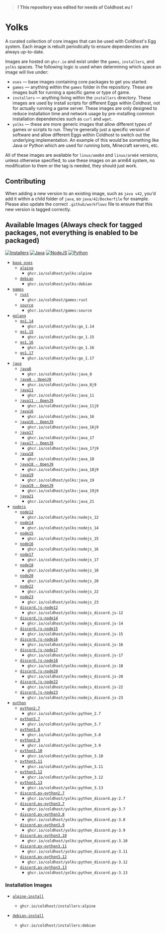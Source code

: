 > **! This repository was edited for needs of Coldhost.eu !**

# Yolks

A curated collection of core images that can be used with Coldhost's Egg system. Each image is rebuilt
periodically to ensure dependencies are always up-to-date.

Images are hosted on `ghcr.io` and exist under the `games`, `installers`, and `yolks` spaces. The following logic
is used when determining which space an image will live under:

* `oses` — base images containing core packages to get you started.
* `games` — anything within the `games` folder in the repository. These are images built for running a specific game
or type of game.
* `installers` — anything living within the `installers` directory. These images are used by install scripts for different
Eggs within Coldhost, not for actually running a game server. These images are only designed to reduce installation time
and network usage by pre-installing common installation dependencies such as `curl` and `wget`.
* `yolks` — these are more generic images that allow different types of games or scripts to run. They're generally just
a specific version of software and allow different Eggs within Coldhost to switch out the underlying implementation. An
example of this would be something like Java or Python which are used for running bots, Minecraft servers, etc.

All of these images are available for `linux/amd64` and `linux/arm64` versions, unless otherwise specified, to use
these images on an arm64 system, no modification to them or the tag is needed, they should just work.

## Contributing

When adding a new version to an existing image, such as `java v42`, you'd add it within a child folder of `java`, so
`java/42/Dockerfile` for example. Please also update the correct `.github/workflows` file to ensure that this new version
is tagged correctly.

## Available Images (Always check for tagged packages, not everything is enabled to be packaged)
[![Installers](https://github.com/Coldhost/yolks/actions/workflows/installers.yml/badge.svg)](https://github.com/Coldhost/yolks/actions/workflows/installers.yml)
[![Java](https://github.com/Coldhost/yolks/actions/workflows/java.yml/badge.svg)](https://github.com/Coldhost/yolks/actions/workflows/java.yml)
[![NodeJS](https://github.com/Coldhost/yolks/actions/workflows/nodejs.yml/badge.svg)](https://github.com/Coldhost/yolks/actions/workflows/nodejs.yml)
[![Python](https://github.com/Coldhost/yolks/actions/workflows/python.yml/badge.svg)](https://github.com/Coldhost/yolks/actions/workflows/python.yml)

* [`base oses`](https://github.com/Coldhost/yolks/tree/master/oses)
  * [`alpine`](https://github.com/Coldhost/yolks/tree/master/oses/alpine)
    * `ghcr.io/coldhost/yolks:alpine`
  * [`debian`](https://github.com/Coldhost/yolks/tree/master/oses/debian)
    * `ghcr.io/coldhost/yolks:debian`
* [`games`](https://github.com/Coldhost/yolks/tree/master/games)
  * [`rust`](https://github.com/Coldhost/yolks/tree/master/games/rust)
    * `ghcr.io/coldhost/games:rust`
  * [`source`](https://github.com/Coldhost/yolks/tree/master/games/source)
    * `ghcr.io/coldhost/games:source`
* [`golang`](https://github.com/Coldhost/yolks/tree/master/go)
  * [`go1.14`](https://github.com/Coldhost/yolks/tree/master/go/1.14)
    * `ghcr.io/coldhost/yolks:go_1.14`
  * [`go1.15`](https://github.com/Coldhost/yolks/tree/master/go/1.15)
    * `ghcr.io/coldhost/yolks:go_1.15`
  * [`go1.16`](https://github.com/Coldhost/yolks/tree/master/go/1.16)
    * `ghcr.io/coldhost/yolks:go_1.16`
  * [`go1.17`](https://github.com/Coldhost/yolks/tree/master/go/1.17)
    * `ghcr.io/coldhost/yolks:go_1.17`
* [`java`](https://github.com/Coldhost/yolks/tree/master/java)
  * [`java8`](https://github.com/Coldhost/yolks/tree/master/java/8)
    * `ghcr.io/coldhost/yolks:java_8`
  * [`java8 - OpenJ9`](https://github.com/Coldhost/yolks/tree/master/java/8j9)
    * `ghcr.io/coldhost/yolks:java_8j9`
  * [`java11`](https://github.com/Coldhost/yolks/tree/master/java/11)
    * `ghcr.io/coldhost/yolks:java_11`
  * [`java11 - OpenJ9`](https://github.com/Coldhost/yolks/tree/master/java/11j9)
    * `ghcr.io/coldhost/yolks:java_11j9`
  * [`java16`](https://github.com/Coldhost/yolks/tree/master/java/16)
    * `ghcr.io/coldhost/yolks:java_16`
  * [`java16 - OpenJ9`](https://github.com/Coldhost/yolks/tree/master/java/16j9)
    * `ghcr.io/coldhost/yolks:java_16j9`
  * [`java17`](https://github.com/Coldhost/yolks/tree/master/java/17)
    * `ghcr.io/coldhost/yolks:java_17`
  * [`java17 - OpenJ9`](https://github.com/Coldhost/yolks/tree/master/java/17j9)
    * `ghcr.io/coldhost/yolks:java_17j9`
  * [`java18`](https://github.com/Coldhost/yolks/tree/master/java/18)
    * `ghcr.io/coldhost/yolks:java_18`
  * [`java18 - OpenJ9`](https://github.com/Coldhost/yolks/tree/master/java/18j9)
    * `ghcr.io/coldhost/yolks:java_18j9`
  * [`java19`](https://github.com/Coldhost/yolks/tree/master/java/19)
    * `ghcr.io/coldhost/yolks:java_19`
  * [`java19 - OpenJ9`](https://github.com/Coldhost/yolks/tree/master/java/19j9)
    * `ghcr.io/coldhost/yolks:java_19j9`
  * [`java21`](https://github.com/Coldhost/yolks/tree/master/java/21)
    * `ghcr.io/coldhost/yolks:java_21`
* [`nodejs`](https://github.com/Coldhost/yolks/tree/master/nodejs)
  * [`node12`](https://github.com/Coldhost/yolks/tree/master/nodejs/12)
    * `ghcr.io/coldhost/yolks:nodejs_12`
  * [`node14`](https://github.com/Coldhost/yolks/tree/master/nodejs/14)
    * `ghcr.io/coldhost/yolks:nodejs_14`
  * [`node15`](https://github.com/Coldhost/yolks/tree/master/nodejs/15)
    * `ghcr.io/coldhost/yolks:nodejs_15`
  * [`node16`](https://github.com/Coldhost/yolks/tree/master/nodejs/16)
    * `ghcr.io/coldhost/yolks:nodejs_16`
  * [`node17`](https://github.com/Coldhost/yolks/tree/master/nodejs/17)
    * `ghcr.io/coldhost/yolks:nodejs_17`
  * [`node18`](https://github.com/Coldhost/yolks/tree/master/nodejs/18)
    * `ghcr.io/coldhost/yolks:nodejs_18`
  * [`node20`](https://github.com/Coldhost/yolks/tree/master/nodejs/20)
    * `ghcr.io/coldhost/yolks:nodejs_20`
  * [`node22`](https://github.com/Coldhost/yolks/tree/master/nodejs/22)
    * `ghcr.io/coldhost/yolks:nodejs_22`
  * [`node23`](https://github.com/Coldhost/yolks/tree/master/nodejs/23)
    * `ghcr.io/coldhost/yolks:nodejs_23`
  * [`discord.js-node12`](https://github.com/Coldhost/yolks/tree/master/nodejs/discord.js-12)
    * `ghcr.io/coldhost/yolks:nodejs_discord.js-12`
  * [`discord.js-node14`](https://github.com/Coldhost/yolks/tree/master/nodejs/discord.js-14)
    * `ghcr.io/coldhost/yolks:nodejs_discord.js-14`
  * [`discord.js-node15`](https://github.com/Coldhost/yolks/tree/master/nodejs/discord.js-15)
    * `ghcr.io/coldhost/yolks:nodejs_discord.js-15`
  * [`discord.js-node16`](https://github.com/Coldhost/yolks/tree/master/nodejs/discord.js-16)
    * `ghcr.io/coldhost/yolks:nodejs_discord.js-16`
  * [`discord.js-node17`](https://github.com/Coldhost/yolks/tree/master/nodejs/discord.js-17)
    * `ghcr.io/coldhost/yolks:nodejs_discord.js-17`
  * [`discord.js-node18`](https://github.com/Coldhost/yolks/tree/master/nodejs/discord.js-18)
    * `ghcr.io/coldhost/yolks:nodejs_discord.js-18`
  * [`discord.js-node20`](https://github.com/Coldhost/yolks/tree/master/nodejs/discord.js-20)
    * `ghcr.io/coldhost/yolks:nodejs_discord.js-20`
  * [`discord.js-node22`](https://github.com/Coldhost/yolks/tree/master/nodejs/discord.js-22)
    * `ghcr.io/coldhost/yolks:nodejs_discord.js-22`
  * [`discord.js-node23`](https://github.com/Coldhost/yolks/tree/master/nodejs/discord.js-23)
    * `ghcr.io/coldhost/yolks:nodejs_discord.js-23`
* [`python`](https://github.com/Coldhost/yolks/tree/master/python)
  * [`python2.7`](https://github.com/Coldhost/yolks/tree/master/python/2.7)
    * `ghcr.io/coldhost/yolks:python_2.7`
  * [`python3.7`](https://github.com/Coldhost/yolks/tree/master/python/3.7)
    * `ghcr.io/coldhost/yolks:python_3.7`
  * [`python3.8`](https://github.com/Coldhost/yolks/tree/master/python/3.8)
    * `ghcr.io/coldhost/yolks:python_3.8`
  * [`python3.9`](https://github.com/Coldhost/yolks/tree/master/python/3.9)
    * `ghcr.io/coldhost/yolks:python_3.9`
  * [`python3.10`](https://github.com/Coldhost/yolks/tree/master/python/3.10)
    * `ghcr.io/coldhost/yolks:python_3.10`
  * [`python3.11`](https://github.com/Coldhost/yolks/tree/master/python/3.11)
    * `ghcr.io/coldhost/yolks:python_3.11`
  * [`python3.12`](https://github.com/Coldhost/yolks/tree/master/python/3.12)
    * `ghcr.io/coldhost/yolks:python_3.12`
  * [`python3.13`](https://github.com/Coldhost/yolks/tree/master/python/3.13)
    * `ghcr.io/coldhost/yolks:python_3.13`
  * [`discord.py-python2.7`](https://github.com/Coldhost/yolks/tree/master/python/discord.py-2.7)
    * `ghcr.io/coldhost/yolks:python_discord.py-2.7`
  * [`discord.py-python3.7`](https://github.com/Coldhost/yolks/tree/master/python/discord.py-3.7)
    * `ghcr.io/coldhost/yolks:python_discord.py-3.7`
  * [`discord.py-python3.8`](https://github.com/Coldhost/yolks/tree/master/python/discord.py-3.8)
    * `ghcr.io/coldhost/yolks:python_discord.py-3.8`
  * [`discord.py-python3.9`](https://github.com/Coldhost/yolks/tree/master/python/discord.py-3.9)
    * `ghcr.io/coldhost/yolks:python_discord.py-3.9`
  * [`discord.py-python3.10`](https://github.com/Coldhost/yolks/tree/master/python/discord.py-3.10)
    * `ghcr.io/coldhost/yolks:python_discord.py-3.10`
  * [`discord.py-python3.11`](https://github.com/Coldhost/yolks/tree/master/python/discord.py-3.11)
    * `ghcr.io/coldhost/yolks:python_discord.py-3.11`
  * [`discord.py-python3.12`](https://github.com/Coldhost/yolks/tree/master/python/discord.py-3.12)
    * `ghcr.io/coldhost/yolks:python_discord.py-3.12`
  * [`discord.py-python3.13`](https://github.com/Coldhost/yolks/tree/master/python/discord.py-3.13)
    * `ghcr.io/coldhost/yolks:python_discord.py-3.13`

### Installation Images

* [`alpine-install`](https://github.com/Coldhost/yolks/tree/master/installers/alpine)
  * `ghcr.io/coldhost/installers:alpine`

* [`debian-install`](https://github.com/Coldhost/yolks/tree/master/installers/debian)
  * `ghcr.io/coldhost/installers:debian`
